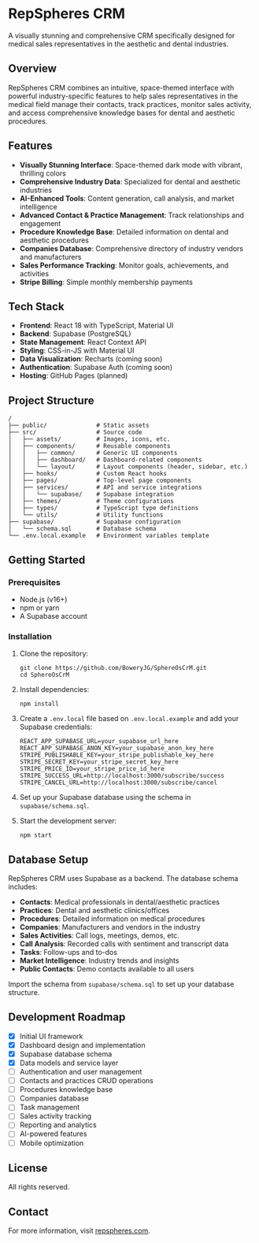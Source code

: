# RepSpheres CRM

A visually stunning and comprehensive CRM specifically designed for medical sales representatives in the aesthetic and dental industries.

## Overview

RepSpheres CRM combines an intuitive, space-themed interface with powerful industry-specific features to help sales representatives in the medical field manage their contacts, track practices, monitor sales activity, and access comprehensive knowledge bases for dental and aesthetic procedures.

## Features

- **Visually Stunning Interface**: Space-themed dark mode with vibrant, thrilling colors
- **Comprehensive Industry Data**: Specialized for dental and aesthetic industries
- **AI-Enhanced Tools**: Content generation, call analysis, and market intelligence
- **Advanced Contact & Practice Management**: Track relationships and engagement
- **Procedure Knowledge Base**: Detailed information on dental and aesthetic procedures
- **Companies Database**: Comprehensive directory of industry vendors and manufacturers
- **Sales Performance Tracking**: Monitor goals, achievements, and activities
- **Stripe Billing**: Simple monthly membership payments

## Tech Stack

- **Frontend**: React 18 with TypeScript, Material UI
- **Backend**: Supabase (PostgreSQL)
- **State Management**: React Context API
- **Styling**: CSS-in-JS with Material UI
- **Data Visualization**: Recharts (coming soon)
- **Authentication**: Supabase Auth (coming soon)
- **Hosting**: GitHub Pages (planned)

## Project Structure

```
/
├── public/              # Static assets
├── src/                 # Source code
│   ├── assets/          # Images, icons, etc.
│   ├── components/      # Reusable components
│   │   ├── common/      # Generic UI components
│   │   ├── dashboard/   # Dashboard-related components
│   │   └── layout/      # Layout components (header, sidebar, etc.)
│   ├── hooks/           # Custom React hooks
│   ├── pages/           # Top-level page components
│   ├── services/        # API and service integrations
│   │   └── supabase/    # Supabase integration
│   ├── themes/          # Theme configurations
│   ├── types/           # TypeScript type definitions
│   └── utils/           # Utility functions
├── supabase/            # Supabase configuration
│   └── schema.sql       # Database schema
└── .env.local.example   # Environment variables template
```

## Getting Started

### Prerequisites

- Node.js (v16+)
- npm or yarn
- A Supabase account

### Installation

1. Clone the repository:
   ```
   git clone https://github.com/BoweryJG/SphereOsCrM.git
   cd SphereOsCrM
   ```

2. Install dependencies:
   ```
   npm install
   ```

3. Create a `.env.local` file based on `.env.local.example` and add your Supabase credentials:
   ```
   REACT_APP_SUPABASE_URL=your_supabase_url_here
   REACT_APP_SUPABASE_ANON_KEY=your_supabase_anon_key_here
   STRIPE_PUBLISHABLE_KEY=your_stripe_publishable_key_here
   STRIPE_SECRET_KEY=your_stripe_secret_key_here
   STRIPE_PRICE_ID=your_stripe_price_id_here
   STRIPE_SUCCESS_URL=http://localhost:3000/subscribe/success
   STRIPE_CANCEL_URL=http://localhost:3000/subscribe/cancel
   ```

4. Set up your Supabase database using the schema in `supabase/schema.sql`.

5. Start the development server:
   ```
   npm start
   ```

## Database Setup

RepSpheres CRM uses Supabase as a backend. The database schema includes:

- **Contacts**: Medical professionals in dental/aesthetic practices
- **Practices**: Dental and aesthetic clinics/offices
- **Procedures**: Detailed information on medical procedures
- **Companies**: Manufacturers and vendors in the industry
- **Sales Activities**: Call logs, meetings, demos, etc.
- **Call Analysis**: Recorded calls with sentiment and transcript data
- **Tasks**: Follow-ups and to-dos
- **Market Intelligence**: Industry trends and insights
- **Public Contacts**: Demo contacts available to all users

Import the schema from `supabase/schema.sql` to set up your database structure.

## Development Roadmap

- [x] Initial UI framework
- [x] Dashboard design and implementation
- [x] Supabase database schema
- [x] Data models and service layer
- [ ] Authentication and user management
- [ ] Contacts and practices CRUD operations
- [ ] Procedures knowledge base
- [ ] Companies database
- [ ] Task management
- [ ] Sales activity tracking
- [ ] Reporting and analytics
- [ ] AI-powered features
- [ ] Mobile optimization

## License

All rights reserved.

## Contact

For more information, visit [repspheres.com](https://www.repspheres.com).
